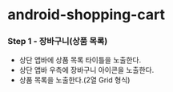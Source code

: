 # android-shopping-cart

### Step 1 - 장바구니(상품 목록)
- 상단 앱바에 상품 목록 타이틀을 노출한다.
- 상단 앱바 우측에 장바구니 아이콘을 노출한다.
- 상품 목록을 노출한다.(2열 Grid 형식)
